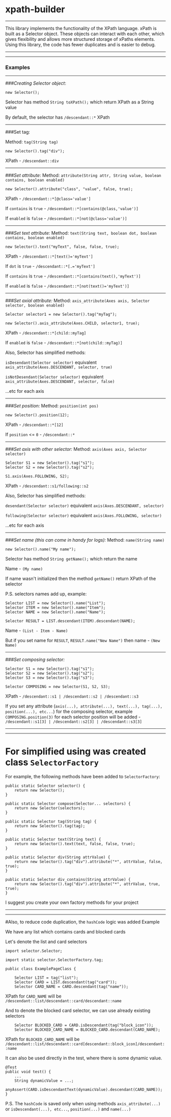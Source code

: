 # xpath-builder
***
This library implements the functionality of the XPath language.
xPath is built as a Selector object. These objects can interact with each other, which gives flexibility and allows more structured storage of xPaths elements. Using this library, the code has fewer duplicates and is easier to debug.
***
***
### Examples
***
###_Creating Selector object_:
    
    new Selector();

Selector has method `String toXPath();` which return XPath as a String value

By default, the selector has `/descendant::*` XPath
***

###Set tag:

Method: `tag(String tag)`

    new Selector().tag("div");

XPath - `/descendant::div`
***

###_Set attribute_:
Method: `attribute(String attr, String value, boolean contains, boolean enabled)`

    new Selector().attribute("class", "value", false, true);

XPath - `/descendant::*[@class='value']`

If `contains` is `true` -  `/descendant::*[contains(@class,'value')]`

If `enabled` is `false` - `/descendant::*[not(@class='value')]`
***

###_Set text attribute:_
Method: `text(String text, boolean dot, boolean contains, boolean enabled)`

    new Selector().text("myText", false, false, true);

XPath - `/descendant::*[text()='myText']`

If `dot` is `true` - `/descendant::*[.='myText']`

If `contains` is `true` -  `/descendant::*[contains(text(),'myText')]`

If `enabled` is `false` - `/descendant::*[not(text()='myText')]`
***

###_Set axial attribute:_
Method: `axis_attribute(Axes axis, Selector selector, boolean enabled)`

    Selector selector1 = new Selector().tag("myTag"); 

    new Selector().axis_attribute(Axes.CHILD, selector1, true);

XPath - `/descendant::*[child::myTag]`

If `enabled` is `false` - `/descendant::*[not(child::myTag)]`

Also, Selector has simplified methods:

`isDesendant(Selector selector)` equivalent `axis_attribute(Axes.DESCENDANT, selector, true)`

`isNotDesendant(Selector selector)` equivalent `axis_attribute(Axes.DESCENDANT, selector, false)`

...etc for each axis
***

###_Set position:_
Method: `position(int pos)`

    new Selector().position(12);

XPath - `/descendant::*[12]`

If `position` <= `0` - `/descendant::*`
***

###_Set axis with other selector:_
Method: `axis(Axes axis, Selector selector)`

    Selector S1 = new Selector().tag("s1");
    Selector S2 = new Selector().tag("s2");
    
    S1.axis(Axes.FOLLOWING, S2);

XPath - `/descendant::s1/following::s2`

Also, Selector has simplified methods:

`desendant(Selector selector)` equivalent `axis(Axes.DESCENDANT, selector)`

`following(Selector selector)` equivalent `axis(Axes.FOLLOWING, selector)`

...etc for each axis
***

###_Set name (this can come in handy for logs):_
Method: `name(String name)`

    new Selector().name("My name");

Selector has method `String getName();` which return the name

Name - `(My name)`

If name wasn't initialized then the method `getName()` return XPath of the selector

P.S. selectors names add up, example:

    Selector LIST = new Selector().name("List");
    Selector ITEM = new Selector().name("Item");
    Selector NAME = new Selector().name("Name");

    Selector RESULT = LIST.descendant(ITEM).descendant(NAME);

Name - `(List - Item - Name)`

But if you set name for `RESULT`, `RESULT.name("New Name")` then name - `(New Name)`
***
###_Set composing selector:_

    Selector S1 = new Selector().tag("s1");
    Selector S2 = new Selector().tag("s2");
    Selector S3 = new Selector().tag("s3");

    Selector COMPOSING = new Selector(S1, S2, S3);

XPath - `/descendant::s1 | /descendant::s2 | /descendant::s3`

If you set any attribute (`axis(...), attribute(...), text(...), tag(...), position(...), etc...`) for the composing selector, example `COMPOSING.position(3)` for each selector position will be added - `/descendant::s1[3] | /descendant::s2[3] | /descendant::s3[3]`
***
***
# For simplified using was created class `SelectorFactory`

For example, the following methods have been added to `SelectorFactory`:

    public static Selector selector() {
        return new Selector();
    }

    public static Selector compose(Selector... selectors) {
        return new Selector(selectors);
    }

    public static Selector tag(String tag) {
        return new Selector().tag(tag);
    }

    public static Selector text(String text) {
        return new Selector().text(text, false, false, true);
    }

    public static Selector div(String attrValue) {
        return new Selector().tag("div").attribute("*", attrValue, false, true);
    }

    public static Selector div_contains(String attrValue) {
        return new Selector().tag("div").attribute("*", attrValue, true, true);
    }

I suggest you create your own factory methods for your project
***
***
#Also, to reduce code duplication, the `hashCode` logic was added
Example

We have any list which contains cards and blocked cards

Let's denote the list and card selectors

    import selector.Selector;

    import static selector.SelectorFactory.tag;

    public class ExamplePageClass {

        Selector LIST = tag("list");
        Selector CARD = LIST.descendant(tag("card"));
        Selector CARD_NAME = CARD.descendant(tag("name"));
XPath for `CARD_NAME` will be `/descendant::list/descendant::card/descendant::name` 

And to denote the blocked card selector, we can use already existing selectors

        Selector BLOCKED_CARD = CARD.isDescendant(tag("block_icon"));
        Selector BLOCKED_CARD_NAME = BLOCKED_CARD.descendant(CARD_NAME);

XPath for `BLOCKED_CARD_NAME` will be `/descendant::list/descendant::card[descendant::block_icon]/descendant::name` 

It can also be used directly in the test, where there is some dynamic value.

    @Test
    public void test() {
        ...
        String dynamicValue = ...;
        anyAssert(CARD.isDescendantText(dynamicValue).descendant(CARD_NAME));
    }

P.S. The `hashCode` is saved only when using methods `axis_attribute(...)` or `isDescendant(...), etc...`, `position(...)` and `name(...)`
